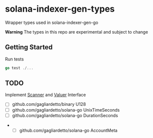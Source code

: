 # solana-indexer-gen-types
Wrapper types used in solana-indexer-gen-go

**Warning** The types in this repo are experimental and subject to change

## Getting Started
Run tests 
```go
go test ./...
```

## TODO
Implement [Scanner]((https://pkg.go.dev/database/sql/?tab=doc#Scanner) ) and [Valuer](https://pkg.go.dev/database/sql/driver#Valuer) Interface
- [ ] github.com/gagliardetto/binary U128
- [ ] github.com/gagliardetto/solana-go UnixTimeSeconds
- [ ] github.com/gagliardetto/solana-go DurationSeconds
- - [ ] github.com/gagliardetto/solana-go AccountMeta